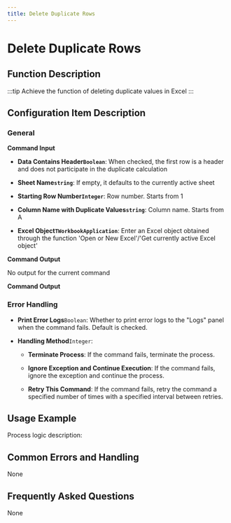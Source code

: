 ```yaml
---
title: Delete Duplicate Rows
---
```


# Delete Duplicate Rows

## Function Description

:::tip 
Achieve the function of deleting duplicate values in Excel
:::

## Configuration Item Description

### General

**Command Input**

- **Data Contains Header`Boolean`**: When checked, the first row is a header and does not participate in the duplicate calculation

- **Sheet Name`string`**: If empty, it defaults to the currently active sheet

- **Starting Row Number`Integer`**: Row number. Starts from 1

- **Column Name with Duplicate Values`string`**: Column name. Starts from A

- **Excel Object`TWorkbookApplication`**: Enter an Excel object obtained through the function 'Open or New Excel'/'Get currently active Excel object'


**Command Output**

No output for the current command


**Command Output**

### Error Handling

- **Print Error Logs**`Boolean`: Whether to print error logs to the "Logs" panel when the command fails. Default is checked. 

- **Handling Method**`Integer`:

    - **Terminate Process**: If the command fails, terminate the process.

    - **Ignore Exception and Continue Execution**: If the command fails, ignore the exception and continue the process.

    - **Retry This Command**: If the command fails, retry the command a specified number of times with a specified interval between retries.

## Usage Example

Process logic description:

## Common Errors and Handling

None

## Frequently Asked Questions

None

